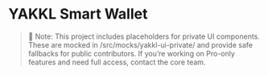 # YAKKL Smart Wallet

> 🔐 Note: This project includes placeholders for private UI components. These are mocked in /src/mocks/yakkl-ui-private/ and provide safe fallbacks for public contributors. If you’re working on Pro-only features and need full access, contact the core team.
